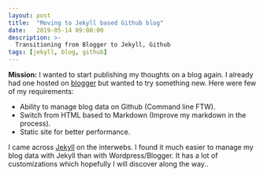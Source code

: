 ```yaml
---
layout: post
title:  "Moving to Jekyll based Github blog"
date:   2019-05-14 09:00:00
description: >-
  Transitioning from Blogger to Jekyll, Github
tags: [jekyll, blog, github]
---
```


**Mission:** I wanted to start publishing my thoughts on a blog again. I already had one hosted on [blogger](https://salilwalavalkar.blogspot.com/) but wanted to try something new. Here were few of my requirements:
- Ability to manage blog data on Github (Command line FTW).
- Switch from HTML based to Markdown (Improve my markdown in the process).
- Static site for better performance.

I came across [Jekyll](https://jekyllrb.com/) on the interwebs. I found it much easier to manage my blog data with Jekyll than with Wordpress/Blogger. It has a lot of customizations which hopefully I will discover along the way..